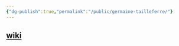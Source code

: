 ```yaml
---
{"dg-publish":true,"permalink":"/public/germaine-tailleferre/"}
---
```


## [wiki](https://www.wikiwand.com/hu/Germaine_Tailleferre)